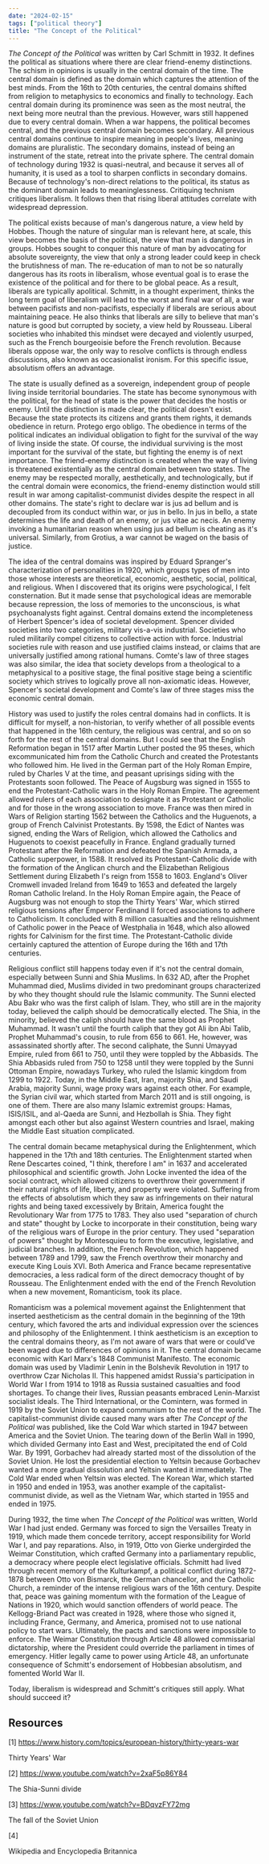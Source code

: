 ```yaml
---
date: "2024-02-15"
tags: ["political theory"]
title: "The Concept of the Political"
---
```


_The Concept of the Political_ was written by Carl Schmitt in 1932. It defines the political as situations where there are clear friend-enemy distinctions. The schism in opinions is usually in the central domain of the time. The central domain is defined as the domain which captures the attention of the best minds. From the 16th to 20th centuries, the central domains shifted from religion to metaphysics to economics and finally to technology. Each central domain during its prominence was seen as the most neutral, the next being more neutral than the previous. However, wars still happened due to every central domain. When a war happens, the political becomes central, and the previous central domain becomes secondary. All previous central domains continue to inspire meaning in people's lives, meaning domains are pluralistic. The secondary domains, instead of being an instrument of the state, retreat into the private sphere. The central domain of technology during 1932 is quasi-neutral, and because it serves all of humanity, it is used as a tool to sharpen conflicts in secondary domains. Because of technology's non-direct relations to the political, its status as the dominant domain leads to meaninglessness. Critiquing technism critiques liberalism. It follows then that rising liberal attitudes correlate with widespread depression.

The political exists because of man's dangerous nature, a view held by Hobbes. Though the nature of singular man is relevant here, at scale, this view becomes the basis of the political, the view that man is dangerous in groups. Hobbes sought to conquer this nature of man by advocating for absolute sovereignty, the view that only a strong leader could keep in check the brutishness of man. The re-education of man to not be so naturally dangerous has its roots in liberalism, whose eventual goal is to erase the existence of the political and for there to be global peace. As a result, liberals are typically apolitical. Schmitt, in a thought experiment, thinks the long term goal of liberalism will lead to the worst and final war of all, a war between pacifists and non-pacifists, especially if liberals are serious about maintaining peace. He also thinks that liberals are silly to believe that man's nature is good but corrupted by society, a view held by Rousseau. Liberal societies who inhabited this mindset were decayed and violently usurped, such as the French bourgeoisie before the French revolution. Because liberals oppose war, the only way to resolve conflicts is through endless discussions, also known as occasionalist ironism. For this specific issue, absolutism offers an advantage.

The state is usually defined as a sovereign, independent group of people living inside territorial boundaries. The state has become synonymous with the political, for the head of state is the power that decides the hostis or enemy. Until the distinction is made clear, the political doesn't exist. Because the state protects its citizens and grants them rights, it demands obedience in return. Protego ergo obligo. The obedience in terms of the political indicates an individual obligation to fight for the survival of the way of living inside the state. Of course, the individual surviving is the most important for the survival of the state, but fighting the enemy is of next importance. The friend-enemy distinction is created when the way of living is threatened existentially as the central domain between two states. The enemy may be respected morally, aesthetically, and technologically, but if the central domain were economics, the friend-enemy distinction would still result in war among capitalist-communist divides despite the respect in all other domains. The state's right to declare war is jus ad bellum and is decoupled from its conduct within war, or jus in bello. In jus in bello, a state determines the life and death of an enemy, or jus vitae ac necis. An enemy invoking a humanitarian reason when using jus ad bellum is cheating as it's universal. Similarly, from Grotius, a war cannot be waged on the basis of justice.

The idea of the central domains was inspired by Eduard Spranger's characterization of personalities in 1920, which groups types of men into those whose interests are theoretical, economic, aesthetic, social, political, and religious. When I discovered that its origins were psychological, I felt consternation. But it made sense that psychological ideas are memorable because repression, the loss of memories to the unconscious, is what psychoanalysts fight against. Central domains extend the incompleteness of Herbert Spencer's idea of societal development. Spencer divided societies into two categories, military vis-a-vis industrial. Societies who ruled militarily compel citizens to collective action with force. Industrial societies rule with reason and use justified claims instead, or claims that are universally justified among rational humans. Comte's law of three stages was also similar, the idea that society develops from a theological to a metaphysical to a positive stage, the final positive stage being a scientific society which strives to logically prove all non-axiomatic ideas. However, Spencer's societal development and Comte's law of three stages miss the economic central domain.

History was used to justify the roles central domains had in conflicts. It is difficult for myself, a non-historian, to verify whether of all possible events that happened in the 16th century, the religious was central, and so on so forth for the rest of the central domains. But I could see that the English Reformation began in 1517 after Martin Luther posted the 95 theses, which excommunicated him from the Catholic Church and created the Protestants who followed him. He lived in the German part of the Holy Roman Empire, ruled by Charles V at the time, and peasant uprisings siding with the Protestants soon followed. The Peace of Augsburg was signed in 1555 to end the Protestant-Catholic wars in the Holy Roman Empire. The agreement allowed rulers of each association to designate it as Protestant or Catholic and for those in the wrong association to move. France was then mired in Wars of Religion starting 1562 between the Catholics and the Huguenots, a group of French Calvinist Protestants. By 1598, the Edict of Nantes was signed, ending the Wars of Religion, which allowed the Catholics and Huguenots to coexist peacefully in France. England gradually turned Protestant after the Reformation and defeated the Spanish Armada, a Catholic superpower, in 1588. It resolved its Protestant-Catholic divide with the formation of the Anglican church and the Elizabethan Religious Settlement during Elizabeth I's reign from 1558 to 1603. England's Oliver Cromwell invaded Ireland from 1649 to 1653 and defeated the largely Roman Catholic Ireland. In the Holy Roman Empire again, the Peace of Augsburg was not enough to stop the Thirty Years' War, which stirred religious tensions after Emperor Ferdinand II forced associations to adhere to Catholicism. It concluded with 8 million casualties and the relinquishment of Catholic power in the Peace of Westphalia in 1648, which also allowed rights for Calvinism for the first time. The Protestant-Catholic divide certainly captured the attention of Europe during the 16th and 17th centuries.

Religious conflict still happens today even if it's not the central domain, especially between Sunni and Shia Muslims. In 632 AD, after the Prophet Muhammad died, Muslims divided in two predominant groups characterized by who they thought should rule the Islamic community. The Sunni elected Abu Bakr who was the first caliph of Islam. They, who still are in the majority today, believed the caliph should be democratically elected. The Shia, in the minority, believed the caliph should have the same blood as Prophet Muhammad. It wasn't until the fourth caliph that they got Ali ibn Abi Talib, Prophet Muhammad's cousin, to rule from 656 to 661. He, however, was assassinated shortly after. The second caliphate, the Sunni Umayyad Empire, ruled from 661 to 750, until they were toppled by the Abbasids. The Shia Abbasids ruled from 750 to 1258 until they were toppled by the Sunni Ottoman Empire, nowadays Turkey, who ruled the Islamic kingdom from 1299 to 1922. Today, in the Middle East, Iran, majority Shia, and Saudi Arabia, majority Sunni, wage proxy wars against each other. For example, the Syrian civil war, which started from March 2011 and is still ongoing, is one of them. There are also many Islamic extremist groups: Hamas, ISIS/ISIL, and al-Qaeda are Sunni, and Hezbollah is Shia. They fight amongst each other but also against Western countries and Israel, making the Middle East situation complicated.

The central domain became metaphysical during the Enlightenment, which happened in the 17th and 18th centuries. The Enlightenment started when Rene Descartes coined, "I think, therefore I am" in 1637 and accelerated philosophical and scientific growth. John Locke invented the idea of the social contract, which allowed citizens to overthrow their government if their natural rights of life, liberty, and property were violated. Suffering from the effects of absolutism which they saw as infringements on their natural rights and being taxed excessively by Britain, America fought the Revolutionary War from 1775 to 1783. They also used "separation of church and state" thought by Locke to incorporate in their constitution, being wary of the religious wars of Europe in the prior century. They used "separation of powers" thought by Montesquieu to form the executive, legislative, and judicial branches. In addition, the French Revolution, which happened between 1789 and 1799, saw the French overthrow their monarchy and execute King Louis XVI. Both America and France became representative democracies, a less radical form of the direct democracy thought of by Rousseau. The Enlightenment ended with the end of the French Revolution when a new movement, Romanticism, took its place.

Romanticism was a polemical movement against the Enlightenment that inserted aestheticism as the central domain in the beginning of the 19th century, which favored the arts and individual expression over the sciences and philosophy of the Enlightenment. I think aestheticism is an exception to the central domains theory, as I'm not aware of wars that were or could've been waged due to differences of opinions in it. The central domain became economic with Karl Marx's 1848 Communist Manifesto. The economic domain was used by Vladimir Lenin in the Bolshevik Revolution in 1917 to overthrow Czar Nicholas II. This happened amidst Russia's participation in World War I from 1914 to 1918 as Russia sustained casualties and food shortages. To change their lives, Russian peasants embraced Lenin-Marxist socialist ideals. The Third International, or the Comintern, was formed in 1919 by the Soviet Union to expand communism to the rest of the world. The capitalist-communist divide caused many wars after _The Concept of the Political_ was published, like the Cold War which started in 1947 between America and the Soviet Union. The tearing down of the Berlin Wall in 1990, which divided Germany into East and West, precipitated the end of Cold War. By 1991, Gorbachev had already started most of the dissolution of the Soviet Union. He lost the presidential election to Yeltsin because Gorbachev wanted a more gradual dissolution and Yeltsin wanted it immediately. The Cold War ended when Yeltsin was elected. The Korean War, which started in 1950 and ended in 1953, was another example of the capitalist-communist divide, as well as the Vietnam War, which started in 1955 and ended in 1975.

During 1932, the time when _The Concept of the Political_ was written, World War I had just ended. Germany was forced to sign the Versailles Treaty in 1919, which made them concede territory, accept responsibility for World War I, and pay reparations. Also, in 1919, Otto von Gierke undergirded the Weimar Constitution, which crafted Germany into a parliamentary republic, a democracy where people elect legislative officials. Schmitt had lived through recent memory of the Kulturkampf, a political conflict during 1872-1878 between Otto von Bismarck, the German chancellor, and the Catholic Church, a reminder of the intense religious wars of the 16th century. Despite that, peace was gaining momentum with the formation of the League of Nations in 1920, which would sanction offenders of world peace. The Kellogg-Briand Pact was created in 1928, where those who signed it, including France, Germany, and America, promised not to use national policy to start wars. Ultimately, the pacts and sanctions were impossible to enforce. The Weimar Constitution through Article 48 allowed commissarial dictatorship, where the President could override the parliament in times of emergency. Hitler legally came to power using Article 48, an unfortunate consequence of Schmitt's endorsement of Hobbesian absolutism, and fomented World War II.

Today, liberalism is widespread and Schmitt's critiques still apply. What should succeed it?

## Resources

<a id="1">[1]</a>
https://www.history.com/topics/european-history/thirty-years-war

Thirty Years' War

<a id="2">[2]</a>
https://www.youtube.com/watch?v=2xaF5p86Y84

The Shia-Sunni divide

<a id="3">[3]</a>
https://www.youtube.com/watch?v=BDqvzFY72mg

The fall of the Soviet Union

<a id="4">[4]</a>

Wikipedia and Encyclopedia Britannica
